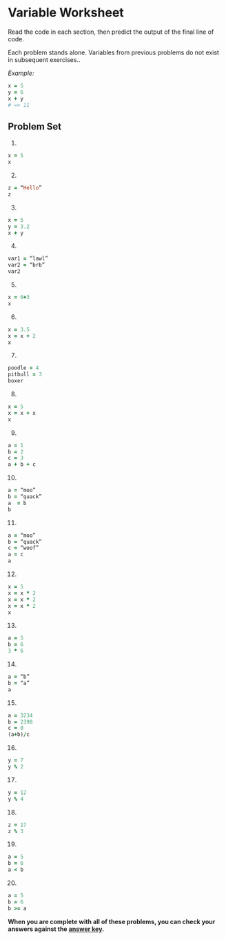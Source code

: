 # Variable Worksheet

Read the code in each section, then predict the output of the final line of code.

Each problem stands alone. Variables from previous problems do not exist in subsequent exercises..

*Example:*
```ruby
x = 5
y = 6
x + y
# => 11
```

## Problem Set

1.
```ruby
x = 5
x
```

2.
```ruby
z = “Hello”
z
```

3.
```ruby
x = 5
y = 3.2
x + y
```

4.
```ruby
var1 = “lawl”
var2 = “brb”
var2
```

5.
```ruby
x = 6+3
x
```

6.
```ruby
x = 3.5
x = x + 2
x
```

7.
```ruby
poodle = 4
pitbull = 3
boxer
```

8.
```ruby
x = 5
x = x + x
x
```

9.
```ruby
a = 1
b = 2
c = 3
a + b + c
```

10.
```ruby
a = “moo”
b = “quack”
a  = b
b
```

11.
```ruby
a = “moo”
b = “quack”
c = “woof”
a = c
a
```

12.
```ruby
x = 5
x = x * 2
x = x * 2
x = x * 2
x
```

13.
```ruby
a = 5
b = 6
3 * 6
```

14.
```ruby
a = “b”
b = “a”
a
```

15.
```ruby
a = 3234
b = 2398
c = 0
(a+b)/c
```

16.
```ruby
y = 7
y % 2
 ```

17.
```ruby
y = 12
y % 4
 ```

18.
```ruby
z = 17
z % 3
```

19.
```ruby
a = 5
b = 6
a < b
```

20.
```ruby
a = 5
b = 6
b >= a
```

**When you are complete with all of these problems, you can check your answers against the [answer key](../assignments/variable-worksheet-answers.md).**
